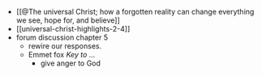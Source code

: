 - [[@The universal Christ; how a forgotten reality can change everything we see, hope for, and believe]]
- [[universal-christ-highlights-2-4]]
- forum discussion chapter 5 
	- rewire our responses. 
	- Emmet fox *Key to ...*
		- give anger to God